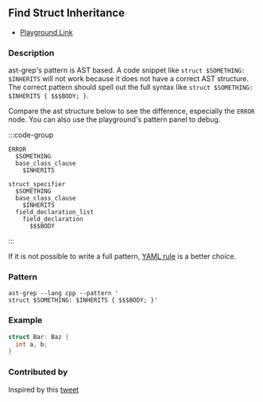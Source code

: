 ## Find Struct Inheritance

- [Playground Link](/playground.html#eyJtb2RlIjoiUGF0Y2giLCJsYW5nIjoiY3BwIiwicXVlcnkiOiJzdHJ1Y3QgJFNPTUVUSElORzogICRJTkhFUklUU19GUk9NIHsgJCQkQk9EWTsgfSIsInJld3JpdGUiOiIiLCJzdHJpY3RuZXNzIjoic21hcnQiLCJzZWxlY3RvciI6IiIsImNvbmZpZyI6IiIsInNvdXJjZSI6InN0cnVjdCBGb286IEJhciB7fTtcblxuc3RydWN0IEJhcjogQmF6IHtcbiAgaW50IGEsIGI7XG59In0=)

### Description

ast-grep's pattern is AST based. A code snippet like `struct $SOMETHING:  $INHERITS` will not work because it does not have a correct AST structure. The correct pattern should spell out the full syntax like `struct $SOMETHING: $INHERITS { $$$BODY; }`.

Compare the ast structure below to see the difference, especially the `ERROR` node. You can also use the playground's pattern panel to debug.

:::code-group

```shell [Wrong Pattern]
ERROR
  $SOMETHING
  base_class_clause
    $INHERITS
```

```shell [Correct Pattern]
struct_specifier
  $SOMETHING
  base_class_clause
    $INHERITS
  field_declaration_list
    field_declaration
      $$$BODY
```

:::

If it is not possible to write a full pattern, [YAML rule](/guide/rule-config.html) is a better choice.

### Pattern

```shell
ast-grep --lang cpp --pattern '
struct $SOMETHING: $INHERITS { $$$BODY; }'
```

### Example

<!-- highlight matched code in curly-brace {lineNum} -->

```cpp {1-3}
struct Bar: Baz {
  int a, b;
}
```

### Contributed by

Inspired by this [tweet](https://x.com/techno_bog/status/1885421768384331871)
